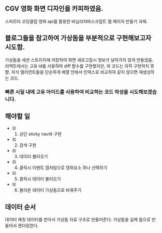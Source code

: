 ## CGV 영화 화면 디자인을 카피하였음.

스파르타 코딩클럽 영화 api를 활용한 바닐라자바스크립트 웹 페이지 만들기 과제.

## 블로그들을 참고하여 가상돔을 부분적으로 구현해보고자 시도함.

가상돔을 세션 스토리지에 저장하여 화면 새로고침시 정보가 날아가지 않게 만들었음.
리액트에서는 고유 id를 사용하여 diff 함수를 구현했지만, 위 코드는 아직 구현하지 못함.
자식 엘리먼트들을 단순하게 배열 안에서 인덱스로 비교하여 같지 않으면 재생성하는 코드.

### 빠른 시일 내에 고유 아이드를 사용하여 비교하는 코드 작성을 시도해보겠습니다.

## 해야할 일

- [x] 1. 상단 sticky nav바 구현
- [x] 2. 검색 구현
- [x] 3. 데이터 불러오기
- [x] 4. 클릭시 이벤트 캡처링으로 영화요소 하나 선택하기
- [x] 5. 클릭시 데이터 불러오기
- [x] 6. 불러온 데이터 가상돔으로 바꿔주기

## 데이터 순서

데이터 패칭
데이터를 받아서 가상돔 자료 구조로 만들어준다.
가상돔을 실제 돔으로 만들어서 랜더링한다.
